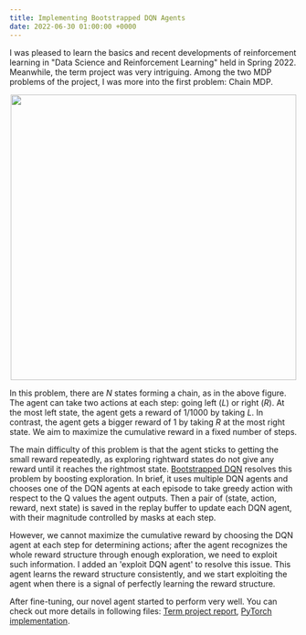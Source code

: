 ```yaml
---
title: Implementing Bootstrapped DQN Agents
date: 2022-06-30 01:00:00 +0000 
---
```


I was pleased to learn the basics and recent developments of reinforcement learning in "Data Science and Reinforcement Learning" held in Spring 2022. 
Meanwhile, the term project was very intriguing. 
Among the two MDP problems of the project, I was more into the first problem: Chain MDP.  

<center>
<img src="/assets/images/chain_mdp.png" width="500">
</center>

In this problem, there are $N$ states forming a chain, as in the above figure. 
The agent can take two actions at each step: going left ($L$) or right ($R$). 
At the most left state, the agent gets a reward of 1/1000 by taking $L$. 
In contrast, the agent gets a bigger reward of 1 by taking $R$ at the most right state.
We aim to maximize the cumulative reward in a fixed number of steps. 

The main difficulty of this problem is that the agent sticks to getting the small reward repeatedly, as exploring rightward states do not give any reward until it reaches the rightmost state. 
[Bootstrapped DQN](https://arxiv.org/abs/1602.04621) resolves this problem by boosting exploration. 
In brief, it uses multiple DQN agents and chooses one of the DQN agents at each episode to take greedy action with respect to the Q values the agent outputs.
Then a pair of (state, action, reward, next state) is saved in the replay buffer to update each DQN agent, with their magnitude controlled by masks at each step.

However, we cannot maximize the cumulative reward by choosing the DQN agent at each step for determining actions; after the agent recognizes the whole reward structure through enough exploration, we need to exploit such information. 
I added an 'exploit DQN agent' to resolve this issue.
This agent learns the reward structure consistently, and we start exploiting the agent when there is a signal of perfectly learning the reward structure.

After fine-tuning, our novel agent started to perform very well. 
You can check out more details in following files: [Term project report](/assets/RL_Final_Report.pdf), [PyTorch implementation](/assets/agent_chainMDP.py).
